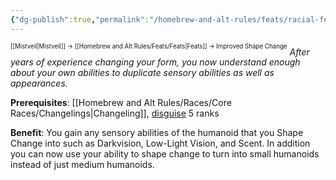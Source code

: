 ```yaml
---
{"dg-publish":true,"permalink":"/homebrew-and-alt-rules/feats/racial-feats/improved-shape-change/"}
---
```


<sup><sup>[[Mistveil\|Mistveil]] → [[Homebrew and Alt Rules/Feats/Feats\|Feats]] → Improved Shape Change</sup></sup>
*After years of experience changing your form, you now understand enough about your own abilities to duplicate sensory abilities as well as appearances.*

**Prerequisites**: [[Homebrew and Alt Rules/Races/Core Races/Changelings\|Changeling]], [disguise](https://www.d20pfsrd.com/skills/disguise) 5 ranks

**Benefit**: You gain any sensory abilities of the humanoid that you Shape Change into such as Darkvision, Low-Light Vision, and Scent. In addition you can now use your ability to shape change to turn into small humanoids instead of just medium humanoids.
